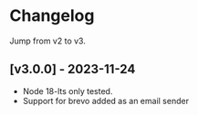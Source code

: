 # Changelog

Jump from v2 to v3.

## [v3.0.0] - 2023-11-24
- Node 18-lts only tested.
- Support for brevo added as an email sender
